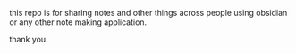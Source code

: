 this repo is for sharing notes and other things across people using obsidian or any other note making application.

thank you.
